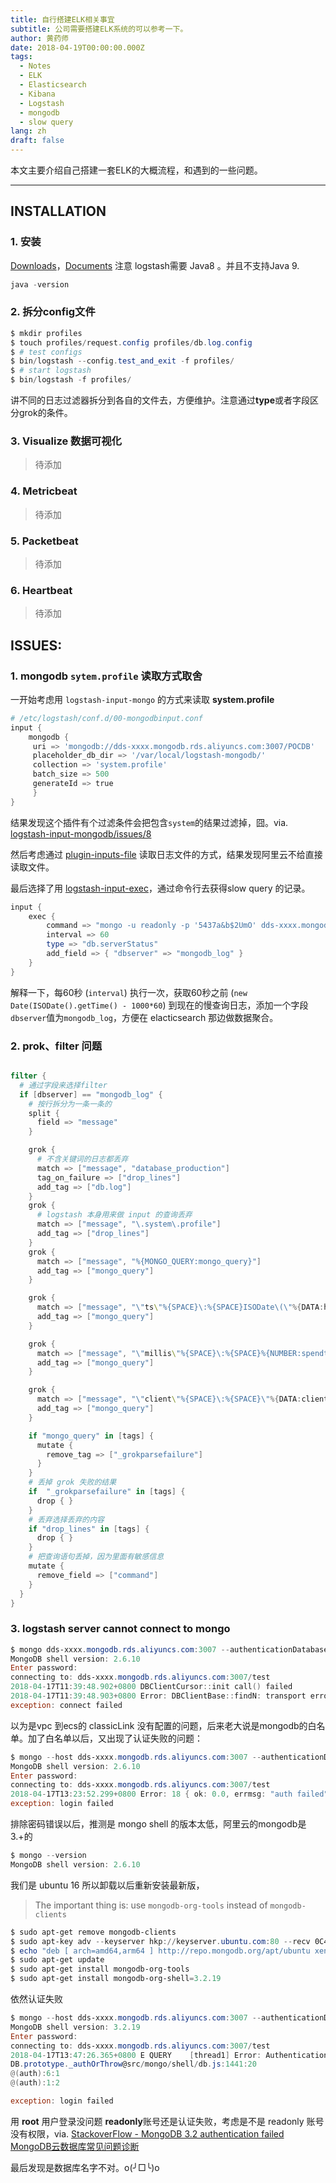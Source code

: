 ```yaml
---
title: 自行搭建ELK相关事宜
subtitle: 公司需要搭建ELK系统的可以参考一下。
author: 黄药师
date: 2018-04-19T00:00:00.000Z
tags:
  - Notes
  - ELK
  - Elasticsearch
  - Kibana
  - Logstash
  - mongodb
  - slow query
lang: zh
draft: false
---
```


本文主要介绍自己搭建一套ELK的大概流程，和遇到的一些问题。

---

## INSTALLATION

### 1. 安装
[Downloads](https://www.elastic.co/downloads)，[Documents](https://www.elastic.co/guide/en/logstash/current/index.html)
注意 logstash需要 Java8 。并且不支持Java 9.
```powershell
java -version
```

### 2. 拆分config文件
```powershell
$ mkdir profiles
$ touch profiles/request.config profiles/db.log.config
$ # test configs
$ bin/logstash --config.test_and_exit -f profiles/
$ # start logstash
$ bin/logstash -f profiles/
```
讲不同的日志过滤器拆分到各自的文件去，方便维护。注意通过**type**或者字段区分grok的条件。

### 3. Visualize 数据可视化
> 待添加
> 

### 4. Metricbeat 
> 待添加
> 

### 5. Packetbeat
> 待添加
> 

### 6. Heartbeat
> 待添加
> 

## ISSUES:

### 1. mongodb `sytem.profile` 读取方式取舍

一开始考虑用 `logstash-input-mongo` 的方式来读取 **system.profile**
```powershell
# /etc/logstash/conf.d/00-mongodbinput.conf
input {
    mongodb {
     uri => 'mongodb://dds-xxxx.mongodb.rds.aliyuncs.com:3007/POCDB'
     placeholder_db_dir => '/var/local/logstash-mongodb/'
     collection => 'system.profile'
     batch_size => 500
     generateId => true
     }
}
```
结果发现这个插件有个过滤条件会把包含`system`的结果过滤掉，囧。via. [logstash-input-mongodb/issues/8](https://github.com/phutchins/logstash-input-mongodb/issues/8)

然后考虑通过 [plugin-inputs-file](https://www.elastic.co/guide/en/logstash/6.2/plugins-inputs-file.html) 读取日志文件的方式，结果发现阿里云不给直接读取文件。

最后选择了用 [logstash-input-exec](https://www.elastic.co/guide/en/logstash/6.2/plugins-inputs-exec.html)，通过命令行去获得slow query 的记录。

```powershell
input {
    exec {
        command => "mongo -u readonly -p '5437a&b$2UmO' dds-xxxx.mongodb.rds.aliyuncs.com:3007/database_production --eval 'db.system.profile.find({ts : {$gt: new Date(ISODate().getTime() - 1000*60), $lt: new Date()}})' | tail -n +3"
        interval => 60
        type => "db.serverStatus"
        add_field => { "dbserver" => "mongodb_log" }
    }
}
```
解释一下，每60秒 (`interval`) 执行一次，获取60秒之前 (`new Date(ISODate().getTime() - 1000*60`) 到现在的慢查询日志，添加一个字段`dbserver`值为`mongodb_log`，方便在 elacticsearch 那边做数据聚合。

### 2. prok、filter 问题
```powershell

filter {
  # 通过字段来选择filter
  if [dbserver] == "mongodb_log" {
    # 按行拆分为一条一条的
    split {
      field => "message"
    }

    grok {
      # 不含关键词的日志都丢弃
      match => ["message", "database_production"]
      tag_on_failure => ["drop_lines"]
      add_tag => ["db.log"]
    }
    grok {
      # logstash 本身用来做 input 的查询丢弃
      match => ["message", "\.system\.profile"]
      add_tag => ["drop_lines"]
    }
    grok {
      match => ["message", "%{MONGO_QUERY:mongo_query}"]
      add_tag => ["mongo_query"]
    }

    grok {
      match => ["message", "\"ts\"%{SPACE}\:%{SPACE}ISODate\(\"%{DATA:happened_at}\"\),"]
      add_tag => ["mongo_query"]
    }

    grok {
      match => ["message", "\"millis\"%{SPACE}\:%{SPACE}%{NUMBER:spendtime:int},"]
      add_tag => ["mongo_query"]
    }

    grok {
      match => ["message", "\"client\"%{SPACE}\:%{SPACE}\"%{DATA:client_ip}\""]
      add_tag => ["mongo_query"]
    }

    if "mongo_query" in [tags] {
      mutate {
        remove_tag => ["_grokparsefailure"]
      }
    }
    # 丢掉 grok 失败的结果
    if  "_grokparsefailure" in [tags] {
      drop { }
    }
    # 丢弃选择丢弃的内容
    if "drop_lines" in [tags] {
      drop { }
    }
    # 把查询语句丢掉，因为里面有敏感信息
    mutate {
      remove_field => ["command"]
    }
  }
}

```

### 3. logstash server cannot connect to mongo

```powershell
$ mongo dds-xxxx.mongodb.rds.aliyuncs.com:3007 --authenticationDatabase admin -u root -p
MongoDB shell version: 2.6.10
Enter password:
connecting to: dds-xxxx.mongodb.rds.aliyuncs.com:3007/test
2018-04-17T11:39:48.902+0800 DBClientCursor::init call() failed
2018-04-17T11:39:48.903+0800 Error: DBClientBase::findN: transport error: dds-xxxx.mongodb.rds.aliyuncs.com:3007 ns: admin.$cmd query: { whatsmyuri: 1 } at src/mongo/shell/mongo.js:148
exception: connect failed
```
以为是vpc 到ecs的 classicLink 没有配置的问题，后来老大说是mongodb的白名单。加了白名单以后，又出现了认证失败的问题：
```powershell
$ mongo --host dds-xxxx.mongodb.rds.aliyuncs.com:3007 --authenticationDatabase admin -u readonly -p
MongoDB shell version: 2.6.10
Enter password:
connecting to: dds-xxxx.mongodb.rds.aliyuncs.com:3007/test
2018-04-17T13:23:52.299+0800 Error: 18 { ok: 0.0, errmsg: "auth failed", code: 18, codeName: "AuthenticationFailed" } at src/mongo/shell/db.js:1287
exception: login failed
```
排除密码错误以后，推测是 mongo shell 的版本太低，阿里云的mongodb是3.+的

```powershell
$ mongo --version
MongoDB shell version: 2.6.10
```

我们是 ubuntu 16 所以卸载以后重新安装最新版，
> The important thing is: use `mongodb-org-tools` instead of `mongodb-clients`

```powershell
$ sudo apt-get remove mongodb-clients
$ sudo apt-key adv --keyserver hkp://keyserver.ubuntu.com:80 --recv 0C49F3730359A14518585931BC711F9BA15703C6
$ echo "deb [ arch=amd64,arm64 ] http://repo.mongodb.org/apt/ubuntu xenial/mongodb-org/3.4 multiverse" | sudo tee /etc/apt/sources.list.d/mongodb-org-3.4.list
$ sudo apt-get update
$ sudo apt-get install mongodb-org-tools
$ sudo apt-get install mongodb-org-shell=3.2.19
```

依然认证失败

```powershell
$ mongo --host dds-xxxx.mongodb.rds.aliyuncs.com:3007 --authenticationDatabase admin -u readonly -p
MongoDB shell version: 3.2.19
Enter password:
connecting to: dds-xxxx.mongodb.rds.aliyuncs.com:3007/test
2018-04-17T13:47:26.365+0800 E QUERY    [thread1] Error: Authentication failed. :
DB.prototype._authOrThrow@src/mongo/shell/db.js:1441:20
@(auth):6:1
@(auth):1:2

exception: login failed
```
用 **root** 用户登录没问题 **readonly**账号还是认证失败，考虑是不是 readonly 账号没有权限，via.
[StackoverFlow - MongoDB 3.2 authentication failed
](https://stackoverflow.com/questions/37372684/mongodb-3-2-authentication-failed)[MongoDB云数据库常见问题诊断](https://yq.aliyun.com/articles/53771)

最后发现是数据库名字不对。o(╯□╰)o
